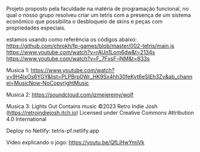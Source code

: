 Projeto proposto pela faculdade na matéria de programação funcional, no qual o nosso grupo resolveu criar um tetris com a presença de um sistema econômico que possibilita o
desbloqueio de skins e peças com propriedades especiais.

estamos usando como referência os códigos abaixo:
https://github.com/chrokh/fp-games/blob/master/002-tetris/main.js
https://www.youtube.com/watch?v=rAUn1Lom6dw&t=2134s
https://www.youtube.com/watch?v=F_7FxsF-jNM&t=833s

Musica 1:
https://www.youtube.com/watch?v=9H4lxOs6YGY&list=PLPBrp0Wr_HK9Sx4hh30feKyt6eSlEh3Zv&ab_channel=MusicNow-NoCopyrightMusic

Musica 2:
https://soundcloud.com/izmejeremy/wolf

Musica 3:
Lights Out
Contains music ©2023 Retro Indie Josh
(https://retroindiejosh.itch.io) 
Licensed under Creative Commons Attribution 4.0 International

Deploy no Netlify:  tetris-pf.netlify.app

Video explicando o jogo:
https://youtu.be/QfLiHwYmiVk
